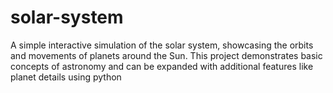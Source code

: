 # solar-system
A simple interactive simulation of the solar system, showcasing the orbits and movements of planets around the Sun. This project demonstrates basic concepts of astronomy and can be expanded with additional features like planet details using python
